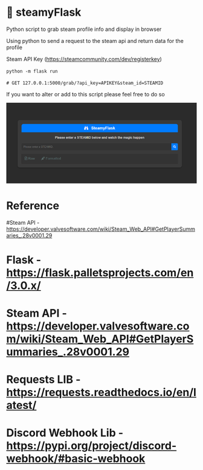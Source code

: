 # 🍺 steamyFlask
 Python script to grab steam profile info and display in browser

Using python to send a request to the steam api and return data for the profile

Steam API Key (https://steamcommunity.com/dev/registerkey)

`python -m flask run`

`# GET 127.0.0.1:5000/grab/?api_key=APIKEY&steam_id=STEAMID`

If you want to alter or add to this script please feel free to do so

![PICTURE](https://raw.githubusercontent.com/Quinny-J/steamyFlask/main/MAIN.png)

# Reference 
#Steam API - https://developer.valvesoftware.com/wiki/Steam_Web_API#GetPlayerSummaries_.28v0001.29 
# Flask - https://flask.palletsprojects.com/en/3.0.x/
# Steam API - https://developer.valvesoftware.com/wiki/Steam_Web_API#GetPlayerSummaries_.28v0001.29
# Requests LIB - https://requests.readthedocs.io/en/latest/
# Discord Webhook Lib - https://pypi.org/project/discord-webhook/#basic-webhook

